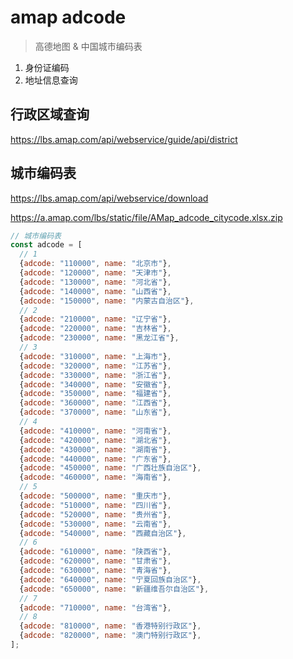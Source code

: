 # amap adcode

> 高德地图 & 中国城市编码表

1. 身份证编码
2. 地址信息查询

## 行政区域查询

https://lbs.amap.com/api/webservice/guide/api/district

## 城市编码表

https://lbs.amap.com/api/webservice/download

https://a.amap.com/lbs/static/file/AMap_adcode_citycode.xlsx.zip

```js
// 城市编码表
const adcode = [
  // 1
  {adcode: "110000", name: "北京市"},
  {adcode: "120000", name: "天津市"},
  {adcode: "130000", name: "河北省"},
  {adcode: "140000", name: "山西省"},
  {adcode: "150000", name: "内蒙古自治区"},
  // 2
  {adcode: "210000", name: "辽宁省"},
  {adcode: "220000", name: "吉林省"},
  {adcode: "230000", name: "黑龙江省"},
  // 3
  {adcode: "310000", name: "上海市"},
  {adcode: "320000", name: "江苏省"},
  {adcode: "330000", name: "浙江省"},
  {adcode: "340000", name: "安徽省"},
  {adcode: "350000", name: "福建省"},
  {adcode: "360000", name: "江西省"},
  {adcode: "370000", name: "山东省"},
  // 4
  {adcode: "410000", name: "河南省"},
  {adcode: "420000", name: "湖北省"},
  {adcode: "430000", name: "湖南省"},
  {adcode: "440000", name: "广东省"},
  {adcode: "450000", name: "广西壮族自治区"},
  {adcode: "460000", name: "海南省"},
  // 5
  {adcode: "500000", name: "重庆市"},
  {adcode: "510000", name: "四川省"},
  {adcode: "520000", name: "贵州省"},
  {adcode: "530000", name: "云南省"},
  {adcode: "540000", name: "西藏自治区"},
  // 6
  {adcode: "610000", name: "陕西省"},
  {adcode: "620000", name: "甘肃省"},
  {adcode: "630000", name: "青海省"},
  {adcode: "640000", name: "宁夏回族自治区"},
  {adcode: "650000", name: "新疆维吾尔自治区"},
  // 7
  {adcode: "710000", name: "台湾省"},
  // 8
  {adcode: "810000", name: "香港特别行政区"},
  {adcode: "820000", name: "澳门特别行政区"},
];

```
